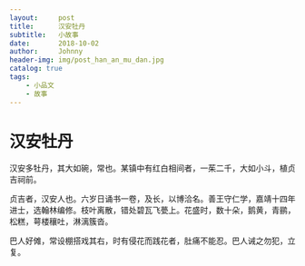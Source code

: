 ```yaml
---
layout:     post
title:      汉安牡丹
subtitle:   小故事
date:       2018-10-02
author:     Johnny
header-img: img/post_han_an_mu_dan.jpg
catalog: true
tags:
    - 小品文
    - 故事
---
```


# 汉安牡丹

汉安多牡丹，其大如碗，常也。某镇中有红白相间者，一茱二千，大如小斗，植贞吉祠前。

贞吉者，汉安人也。六岁日诵书一卷，及长，以博洽名。善王守仁学，嘉靖十四年进士，选翰林编修。枝叶离散，错处碧瓦飞甍上。花盛时，数十朵，鹅黄，青鹂，松糕，萼楼穰吐，淋漓簇沓。

巴人好傩，常设棚搭戏其右，时有侵花而践花者，肚痛不能忍。巴人诫之勿犯，立复。
